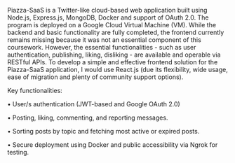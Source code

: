 Piazza-SaaS is a Twitter-like cloud-based web application built using Node.js, Express.js, MongoDB,
Docker and support of OAuth 2.0. The program is deployed on a Google Cloud Virtual
Machine (VM). While the backend and basic functionality are fully completed, the frontend
currently remains missing because it was not an essential component of this coursework.
However, the essential functionalities - such as user authentication, publishing, liking,
disliking - are available and operable via RESTful APIs. To develop a simple and effective
frontend solution for the Piazza-SaaS application, I would use React.js (due its flexibility,
wide usage, ease of migration and plenty of community support options).

Key functionalities:

• User/s authentication (JWT-based and Google OAuth 2.0)

• Posting, liking, commenting, and reporting messages.

• Sorting posts by topic and fetching most active or expired posts.

• Secure deployment using Docker and public accessibility via Ngrok for testing.
